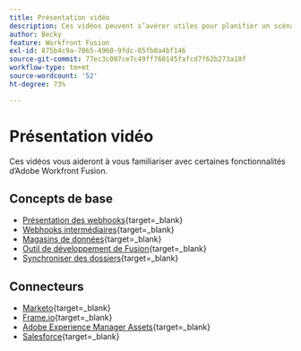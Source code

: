 ```yaml
---
title: Présentation vidéo
description: Ces vidéos peuvent s’avérer utiles pour planifier un scénario
author: Becky
feature: Workfront Fusion
exl-id: 875b4c9a-7065-4960-9fdc-85fb0a4bf146
source-git-commit: 77ec3c007ce7c49ff760145fafcd7f62b273a18f
workflow-type: tm+mt
source-wordcount: '52'
ht-degree: 73%

---
```


# Présentation vidéo

Ces vidéos vous aideront à vous familiariser avec certaines fonctionnalités d’Adobe Workfront Fusion.

## Concepts de base

* [Présentation des webhooks](https://video.tv.adobe.com/v/3427025/){target=_blank}
* [Webhooks intermédiaires](https://video.tv.adobe.com/v/3427030/){target=_blank}
* [Magasins de données](https://video.tv.adobe.com/v/3427029/){target=_blank}
* [Outil de développement de Fusion](https://video.tv.adobe.com/v/3427031/){target=_blank}
* [Synchroniser des dossiers](https://video.tv.adobe.com/v/3427033/){target=_blank}

## Connecteurs

* [Marketo](https://video.tv.adobe.com/v/3427026/){target=_blank}
* [Frame.io](https://video.tv.adobe.com/v/3427032/){target=_blank}
* [Adobe Experience Manager Assets](https://video.tv.adobe.com/v/3427034/){target=_blank}
* [Salesforce](https://video.tv.adobe.com/v/3427027/){target=_blank}

